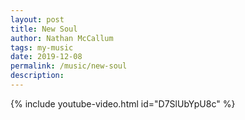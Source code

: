 ```yaml
---
layout: post
title: New Soul
author: Nathan McCallum
tags: my-music
date: 2019-12-08
permalink: /music/new-soul
description:
---
```


{% include youtube-video.html id="D7SlUbYpU8c" %}
